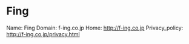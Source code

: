 
# Fing

Name: Fing
Domain: f-ing.co.jp
Home: http://f-ing.co.jp
Privacy_policy: http://f-ing.co.jp/privacy.html
